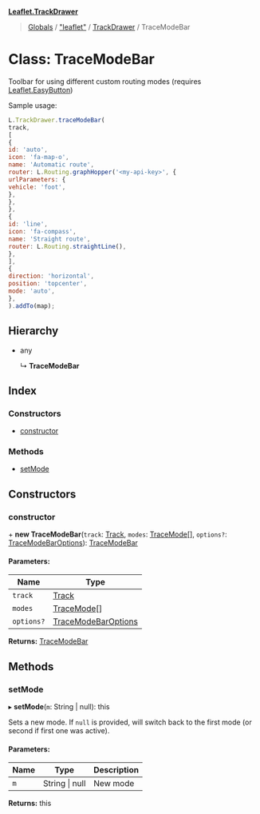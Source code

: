**[Leaflet.TrackDrawer](../README.md)**

> [Globals](../README.md) / ["leaflet"](../modules/_leaflet_.md) / [TrackDrawer](../modules/_leaflet_.trackdrawer.md) / TraceModeBar

# Class: TraceModeBar

Toolbar for using different custom routing modes (requires [Leaflet.EasyButton](https://github.com/CliffCloud/Leaflet.EasyButton))

Sample usage:
```javascript
L.TrackDrawer.traceModeBar(
track,
[
{
id: 'auto',
icon: 'fa-map-o',
name: 'Automatic route',
router: L.Routing.graphHopper('<my-api-key>', {
urlParameters: {
vehicle: 'foot',
},
},
},
{
id: 'line',
icon: 'fa-compass',
name: 'Straight route',
router: L.Routing.straightLine(),
},
],
{
direction: 'horizontal',
position: 'topcenter',
mode: 'auto',
},
).addTo(map);
```

## Hierarchy

* any

  ↳ **TraceModeBar**

## Index

### Constructors

* [constructor](_leaflet_.trackdrawer.tracemodebar.md#constructor)

### Methods

* [setMode](_leaflet_.trackdrawer.tracemodebar.md#setmode)

## Constructors

### constructor

\+ **new TraceModeBar**(`track`: [Track](_leaflet_.trackdrawer.track.md), `modes`: [TraceMode](../interfaces/_leaflet_.trackdrawer.tracemode.md)[], `options?`: [TraceModeBarOptions](../interfaces/_leaflet_.trackdrawer.tracemodebaroptions.md)): [TraceModeBar](_leaflet_.trackdrawer.tracemodebar.md)

#### Parameters:

Name | Type |
------ | ------ |
`track` | [Track](_leaflet_.trackdrawer.track.md) |
`modes` | [TraceMode](../interfaces/_leaflet_.trackdrawer.tracemode.md)[] |
`options?` | [TraceModeBarOptions](../interfaces/_leaflet_.trackdrawer.tracemodebaroptions.md) |

**Returns:** [TraceModeBar](_leaflet_.trackdrawer.tracemodebar.md)

## Methods

### setMode

▸ **setMode**(`m`: String \| null): this

Sets a new mode.
If `null` is provided, will switch back to the first mode (or second if first one was active).

#### Parameters:

Name | Type | Description |
------ | ------ | ------ |
`m` | String \| null | New mode  |

**Returns:** this
